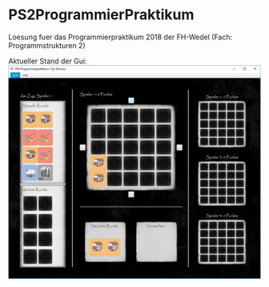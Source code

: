 # PS2ProgrammierPraktikum
Loesung fuer das Programmierpraktikum 2018 der FH-Wedel (Fach: Programmstrukturen 2)

Aktueller Stand der Gui:
![alt text](https://github.com/derMacon/PS2ProgrammierPraktikum/blob/master/otherDocs/GUIScreenshot/200918.png)
